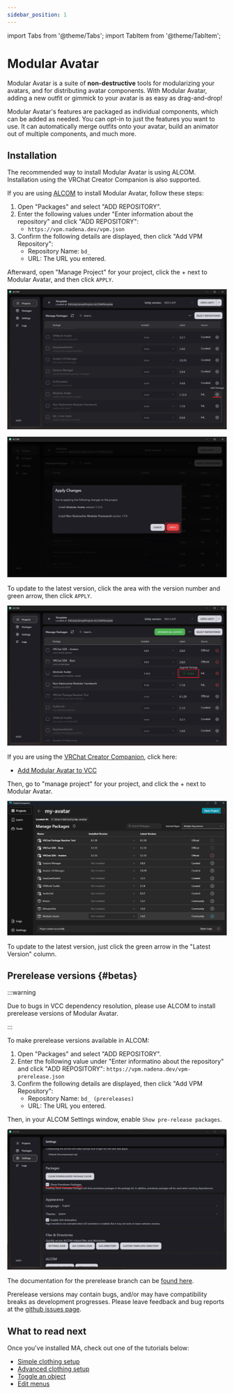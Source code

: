 ```yaml
---
sidebar_position: 1
---
```


import Tabs from '@theme/Tabs';
import TabItem from '@theme/TabItem';

# Modular Avatar

Modular Avatar is a suite of **non-destructive** tools for modularizing your avatars, and for distributing avatar
components.
With Modular Avatar, adding a new outfit or gimmick to your avatar is as easy as drag-and-drop!

Modular Avatar's features are packaged as individual components, which can be added as needed. You can opt-in to just the features
you want to use. It can automatically merge outfits onto your avatar, build an animator out of multiple components, and much more.

## Installation

The recommended way to install Modular Avatar is using ALCOM. Installation using the VRChat Creator Companion is also supported.

<Tabs>
<TabItem value="ALCOM" label="ALCOM" default>

If you are using [ALCOM](https://vrc-get.anatawa12.com/en/alcom/) to install Modular Avatar, follow these steps:

1. Open "Packages" and select "ADD REPOSITORY".
2. Enter the following values under "Enter information about the repository" and click "ADD REPOSITORY":
    * `https://vpm.nadena.dev/vpm.json`
3. Confirm the following details are displayed, then click "Add VPM Repository":
    * Repository Name: `bd_`
    * URL: The URL you entered.

Afterward, open "Manage Project" for your project, click the + next to Modular Avatar, and then click `APPLY`.

![ALCOM Install UI](alcom-install.png)

![ALCOM Install Confirm UI](alcom-install-confirm.png)

To update to the latest version, click the area with the version number and green arrow, then click `APPLY`.

![ALCOM Update UI](alcom-update.png)

</TabItem>

<TabItem value="VCC" label="VRChat Creator Companion">

If you are using the [VRChat Creator Companion](https://vrchat.com/home/download), click here:
* [Add Modular Avatar to VCC](vcc://vpm/addRepo?url=https://vpm.nadena.dev/vpm.json)

Then, go to "manage project" for your project, and click the + next to Modular Avatar.

![VCC UI](vcc-install.png)

To update to the latest version, just click the green arrow in the "Latest Version" column.

</TabItem>

</Tabs>

## Prerelease versions {#betas}

:::warning

Due to bugs in VCC dependency resolution, please use ALCOM to install prerelease versions of Modular Avatar.

:::

To make prerelease versions available in ALCOM:
1. Open "Packages" and select "ADD REPOSITORY".
2. Enter the following value under "Enter informatino about the repository" and click "ADD REPOSITORY": `https://vpm.nadena.dev/vpm-prerelease.json`
3. Confirm the following details are displayed, then click "Add VPM Repository":
    - Repository Name: `bd_ (prereleases)`
    - URL: The URL you entered.

Then, in your ALCOM Settings window, enable `Show pre-release packages`.

![Pre-release settings](prerelease.png)

The documentation for the prerelease branch can be [found here](https://modular-avatar.nadena.dev/dev).

Prerelease versions may contain bugs, and/or may have compatibility breaks as development progresses. Please leave
feedback and bug reports at the [github issues page](https://github.com/bdunderscore/modular-avatar/issues).

## What to read next

Once you've installed MA, check out one of the tutorials below:

* [Simple clothing setup](/docs/tutorials/clothing)
* [Advanced clothing setup](/docs/tutorials/adv_clothing)
* [Toggle an object](/docs/tutorials/object_toggle/)
* [Edit menus](/docs/tutorials/menu/)